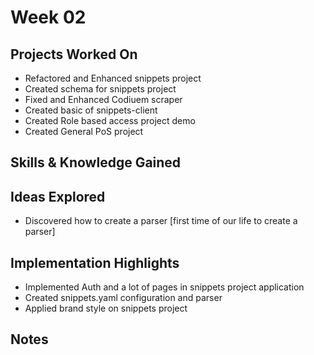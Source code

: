 # Week 02

## Projects Worked On
- Refactored and Enhanced snippets project
- Created schema for snippets project
- Fixed and Enhanced Codiuem scraper
- Created basic of snippets-client
- Created Role based access project demo
- Created General PoS project

## Skills & Knowledge Gained


## Ideas Explored
- Discovered how to create a parser [first time of our life to create a parser]

## Implementation Highlights
- Implemented Auth and a lot of pages in snippets project application
- Created snippets.yaml configuration and parser
- Applied brand style on snippets project

## Notes

